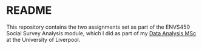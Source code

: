 # README

This repository contains the two assignments set as part of the ENVS450
Social Survey Analysis module, which I did as part of my [Data Analysis
MSc](https://github.com/peterprescott/data-analysis) at the University
of Liverpool.

